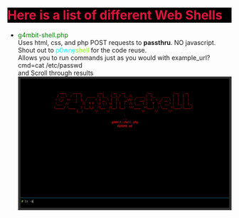 <h1 style="background-color:Black; "><font color="Crimson"> Here is a list of different Web Shells</font></h1>

<ul> 
    <li><font color="green">g4mbit-shell.php 
        <br></font> Uses html, css, and php POST requests to <b>passthru</b>. NO javascript. Shout out to <font color="Cyan">p0wny</font><font color="Chartreuse">shell</font> for the code reuse.<br> Allows you to run commands just as you would with example_url?cmd=cat /etc/passwd <br>
        and Scroll through results <br>
        <img src="./screenshot1.png" align="center" height="300" width="700"</li>
</ul>
